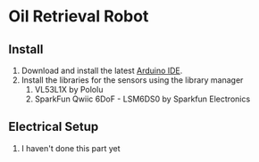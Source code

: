 # Oil Retrieval Robot

## Install

1. Download and install the latest [Arduino IDE](https://www.arduino.cc/en/software).
2. Install the libraries for the sensors using the library manager
   1. VL53L1X by Pololu
   2. SparkFun Qwiic 6DoF - LSM6DS0 by Sparkfun Electronics

## Electrical Setup

1. I haven't done this part yet
